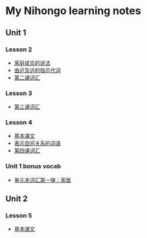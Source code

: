 My Nihongo learning notes
=========================

Unit 1
----------

### Lesson 2
* [家庭成员的说法](20131127-family-members.md) 
* [由近及远的指示代词](20131130-this-and-that.md)
* [第二课词汇](20131130-this-and-that.md#lesson-2-vocab)

### Lesson 3
* [第三课词汇](20131211-lesson-3-vocab.md)

### Lesson 4
* [基本课文](20131211-lesson-4.md)
* [表示空间关系的词语](20131211-lesson-4.md#words-indicating-spacial-relations)
* [第四课词汇](20131211-lesson-4.md#lesson-4-vocab)

### Unit 1 bonus vocab
* [单元末词汇第一弹：家居](20131216-unit-1-bonus-vocab.md)

Unit 2
----------

### Lesson 5
* [基本课文](20131217-lesson-5.md)
